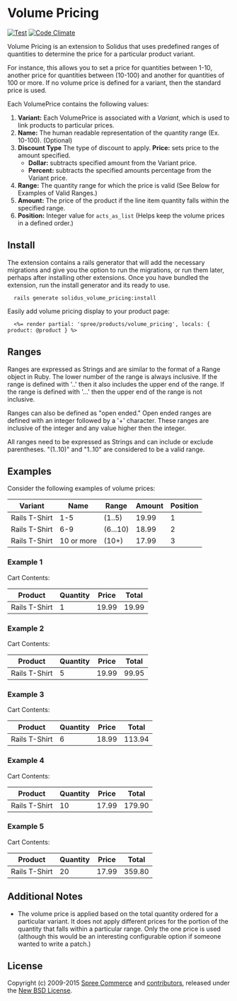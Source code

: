 # Volume Pricing

[![Test](https://github.com/solidusio-contrib/solidus_volume_pricing/actions/workflows/test.yml/badge.svg)](https://github.com/solidusio-contrib/solidus_volume_pricing/actions/workflows/test.yml)
[![Code Climate](https://codeclimate.com/github/solidusio-contrib/solidus_volume_pricing/badges/gpa.svg)](https://codeclimate.com/github/solidusio-contrib/solidus_volume_pricing)

Volume Pricing is an extension to Solidus that uses predefined ranges of quantities to determine the
price for a particular product variant.

For instance, this allows you to set a price for quantities between 1-10, another price for
quantities between (10-100) and another for quantities of 100 or more. If no volume price is defined
for a variant, then the standard price is used.

Each VolumePrice contains the following values:

1. **Variant:** Each VolumePrice is associated with a _Variant_, which is used to link products to
   particular prices.
2. **Name:** The human readable representation of the quantity range (Ex. 10-100). (Optional)
3. **Discount Type** The type of discount to apply.  **Price:** sets price to the amount specified.
     * **Dollar:** subtracts specified amount from the Variant price.
     * **Percent:** subtracts the specified amounts percentage from the Variant price.
4. **Range:** The quantity range for which the price is valid (See Below for Examples of Valid
   Ranges.)
5. **Amount:** The price of the product if the line item quantity falls within the specified range.
6. **Position:** Integer value for `acts_as_list` (Helps keep the volume prices in a defined order.)

## Install

The extension contains a rails generator that will add the necessary migrations and give you the
option to run the migrations, or run them later, perhaps after installing other extensions. Once you
have bundled the extension, run the install generator and its ready to use.

      rails generate solidus_volume_pricing:install

Easily add volume pricing display to your product page:

      <%= render partial: 'spree/products/volume_pricing', locals: { product: @product } %>

## Ranges

Ranges are expressed as Strings and are similar to the format of a Range object in Ruby. The lower
number of the range is always inclusive.  If the range is defined with '..' then it also includes
the upper end of the range.  If the range is defined with '...' then the upper end of the range is
not inclusive.

Ranges can also be defined as "open ended."  Open ended ranges are defined with an integer followed
by a '+' character.  These ranges are inclusive of the integer and any value higher then the
integer.

All ranges need to be expressed as Strings and can include or exclude parentheses.  "(1..10)" and
"1..10" are considered to be a valid range.

## Examples

Consider the following examples of volume prices:

| Variant | Name | Range | Amount | Position |
| ------- | ---- | ----- | ------ | -------- |
| Rails T-Shirt | 1-5 | (1..5) | 19.99 | 1 |
| Rails T-Shirt | 6-9 | (6...10) | 18.99 | 2 |
| Rails T-Shirt | 10 or more | (10+) | 17.99 | 3 |

### Example 1

Cart Contents:

| Product | Quantity | Price | Total |
| ------- | -------- | ----- | ----- |
| Rails T-Shirt | 1 | 19.99 | 19.99 |

### Example 2

Cart Contents:

| Product | Quantity | Price | Total |
| ------- | -------- | ----- | ----- |
| Rails T-Shirt | 5 | 19.99 | 99.95 |

### Example 3

Cart Contents:

| Product | Quantity | Price | Total |
| ------- | -------- | ----- | ----- |
| Rails T-Shirt | 6 | 18.99 | 113.94 |

### Example 4

Cart Contents:

| Product | Quantity | Price | Total |
| ------- | -------- | ----- | ----- |
| Rails T-Shirt | 10 | 17.99 | 179.90 |

### Example 5

Cart Contents:

| Product | Quantity | Price | Total |
| ------- | -------- | ----- | ----- |
| Rails T-Shirt | 20 | 17.99 | 359.80 |

## Additional Notes

* The volume price is applied based on the total quantity ordered for a particular variant. It does
  not apply different prices for the portion of the quantity that falls within a particular range.
  Only the one price is used (although this would be an interesting configurable option if someone
  wanted to write a patch.)

## License

Copyright (c) 2009-2015 [Spree Commerce][2] and [contributors][3], released under the
[New BSD License][4].

[1]: https://github.com/solidusio-contrib/solidus_volume_pricing/blob/master/CONTRIBUTING.md
[2]: https://github.com/spree
[3]: https://github.com/solidusio-contrib/solidus_volume_pricing/graphs/contributors
[4]: https://github.com/solidusio-contrib/solidus_volume_pricing/blob/master/LICENSE.md
